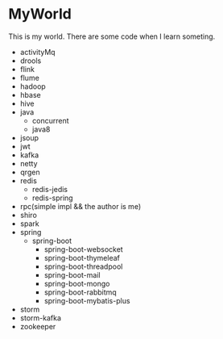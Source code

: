 # MyWorld
This is my world.
There are some code when I learn someting.

- activityMq
- drools
- flink
- flume
- hadoop
- hbase 
- hive
- java
  - concurrent
  - java8
- jsoup
- jwt
- kafka
- netty
- qrgen
- redis
  - redis-jedis
  - redis-spring
- rpc(simple impl && the author is me)
- shiro
- spark
- spring
  - spring-boot
    - spring-boot-websocket
    - spring-boot-thymeleaf
    - spring-boot-threadpool
    - spring-boot-mail
    - spring-boot-mongo
    - spring-boot-rabbitmq
    - spring-boot-mybatis-plus
- storm
- storm-kafka
- zookeeper